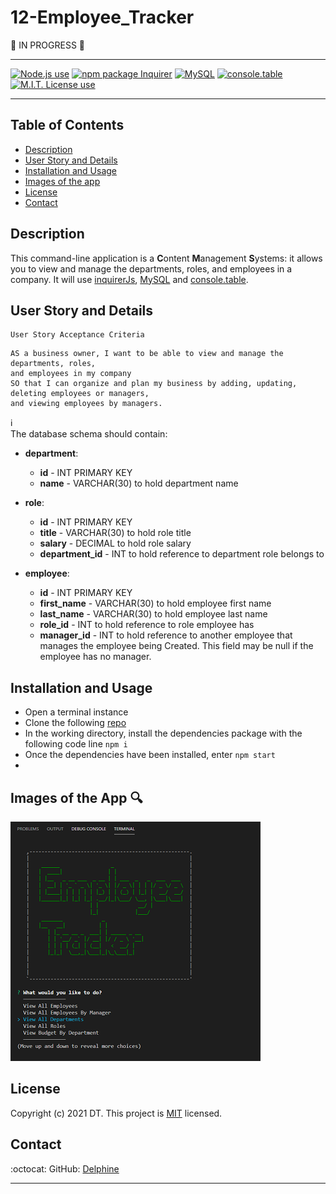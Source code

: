 # 12-Employee_Tracker


:construction:   IN PROGRESS  :construction:   

---

 <a href="https://img.shields.io/badge/node-v12.19.0-orange?style=plastic"><img alt="Node.js use" src="https://img.shields.io/badge/node-v12.19.0-orange?style=plastic"/></a>
<a href="https://img.shields.io/badge/npm-Inquirer-red?style=plastic"><img alt="npm package Inquirer" src="https://img.shields.io/badge/npm-Inquirer-red?style=plastic" /></a> 
<a href="https://img.shields.io/badge/npm-MySQL-yellow?style=plastic"><img alt="MySQL" src="https://img.shields.io/badge/npm-MySQL-yellow?style=plastic"/></a>
<a href="https://img.shields.io/badge/npm-console.table-blue?style=plastic"><img alt="console.table" src="https://img.shields.io/badge/npm-console.table-blue?style=plastic"/></a>
 <a href="https://img.shields.io/badge/License-MIT-brightgreen?style=plastic"><img alt="M.I.T. License use" src="https://img.shields.io/badge/License-MIT-brightgreen?style=plastic"/></a>  

---

## Table of Contents  
* [Description](#Description)
* [User Story and Details](#User-Story-and-Details)  
* [Installation and Usage](#Installation-and-Usage)  
* [Images of the app](#Images-of-the-app-)  
* [License](#License)  
* [Contact](#Contact) 


## Description
This command-line application is a **C**ontent **M**anagement **S**ystems: it allows you to view and manage the departments, roles, and employees in a company. It will use [inquirerJs](https://www.npmjs.com/package/express), [MySQL](https://www.npmjs.com/package/mysql) and [console.table](https://www.npmjs.com/package/console.table).  


## User Story and Details


```
User Story Acceptance Criteria
```
```
AS a business owner, I want to be able to view and manage the departments, roles,  
and employees in my company
SO that I can organize and plan my business by adding, updating, deleting employees or managers,  
and viewing employees by managers.

```

:information_source:  
The database schema should contain:  
* **department**:

  * **id** - INT PRIMARY KEY
  * **name** - VARCHAR(30) to hold department name

* **role**:

  * **id** - INT PRIMARY KEY
  * **title** -  VARCHAR(30) to hold role title
  * **salary** -  DECIMAL to hold role salary
  * **department_id** -  INT to hold reference to department role belongs to

* **employee**:

  * **id** - INT PRIMARY KEY
  * **first_name** - VARCHAR(30) to hold employee first name
  * **last_name** - VARCHAR(30) to hold employee last name
  * **role_id** - INT to hold reference to role employee has
  * **manager_id** - INT to hold reference to another employee that manages the employee being Created. This field may be null if the employee has no manager. 



## Installation and Usage  

- Open a terminal instance  
- Clone the following [repo](https://github.com/Delph-Sunny/12-Employee_Tracker)  
- In the working directory, install the dependencies package with the following code line `npm i`  
- Once the dependencies have been installed, enter `npm start`  
- 
  

## Images of the App :mag:  
  
![Employee_Tracker](./images/Snippet1.PNG)  
  

## License  

Copyright (c) 2021 DT. This project is [MIT](https://choosealicense.com/licenses/mit) licensed.

## Contact  

:octocat:  GitHub: [Delphine](https://github.com/Delph-Sunny)  


---